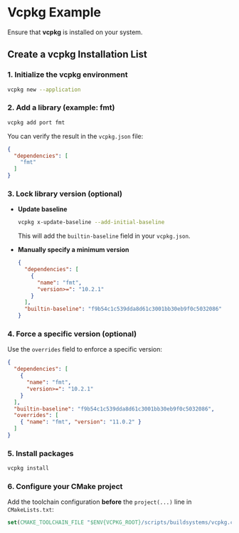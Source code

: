 # Vcpkg Example

Ensure that **vcpkg** is installed on your system.

## Create a vcpkg Installation List

### 1. Initialize the vcpkg environment

```bash
vcpkg new --application
```

### 2. Add a library (example: fmt)

```bash
vcpkg add port fmt
```

You can verify the result in the `vcpkg.json` file:

```json
{
  "dependencies": [
    "fmt"
  ]
}
```

### 3. Lock library version (optional)

- **Update baseline**

  ```bash
  vcpkg x-update-baseline --add-initial-baseline
  ```

  This will add the `builtin-baseline` field in your `vcpkg.json`.

- **Manually specify a minimum version**

  ```json
  {
    "dependencies": [
      {
        "name": "fmt",
        "version>=": "10.2.1"
      }
    ],
    "builtin-baseline": "f9b54c1c539dda8d61c3001bb30eb9f0c5032086"
  }
  ```

### 4. Force a specific version (optional)

Use the `overrides` field to enforce a specific version:

```json
{
  "dependencies": [
    {
      "name": "fmt",
      "version>=": "10.2.1"
    }
  ],
  "builtin-baseline": "f9b54c1c539dda8d61c3001bb30eb9f0c5032086",
  "overrides": [
    { "name": "fmt", "version": "11.0.2" }
  ]
}
```

### 5. Install packages

```bash
vcpkg install
```

### 6. Configure your CMake project

Add the toolchain configuration **before** the `project(...)` line in `CMakeLists.txt`:

```cmake
set(CMAKE_TOOLCHAIN_FILE "$ENV{VCPKG_ROOT}/scripts/buildsystems/vcpkg.cmake")
```
